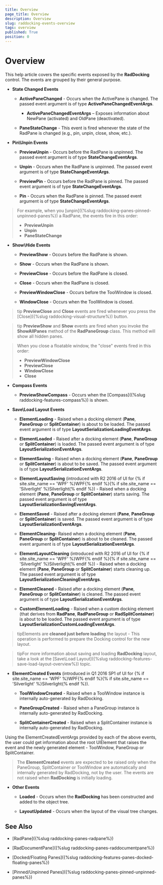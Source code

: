 ```yaml
---
title: Overview
page_title: Overview
description: Overview
slug: raddocking-events-overview
tags: overview
published: True
position: 0
---
```


# Overview

This help article covers the specific events exposed by the __RadDocking__ control. The events are grouped by their general purpose.

* __State Changed Events__

	* __ActivePaneChanged__ - Occurs when the ActivePane is changed. The passed event argument is of type __ActivePaneChangedEventArgs__.
	
		* __ActivePaneChangedEventArgs__ – Exposes information about NewPane (activated) and OldPane (deactivated).
		
	* __PaneStateChange__ - This event is fired whenever the state of the RadPane is changed (e.g., pin, unpin, close, show, etc.).
	
* __Pin\Unpin Events__

	* __PreviewUnpin__ - Occurs before the RadPane is unpinned. The passed event argument is of type __StateChangeEventArgs__.
	
	* __Unpin__ - Occurs when the RadPane is unpinned. The passed event argument is of type __StateChangeEventArgs__.
	
	* __PreviewPin__ - Occurs before the RadPane is pinned. The passed event argument is of type __StateChangeEventArgs__.
	
	* __Pin__ - Occurs when the RadPane is pinned. The passed event argument is of type __StateChangeEventArgs__.
	
>For example, when you [unpin]({%slug raddocking-panes-pinned-unpinned-panes%}) a RadPane, the events fire in this order:                   
>	* __PreviewUnpin__
>	* __Unpin__
>	* __PaneStateChange__ 


* __Show\Hide Events__

	* __PreviewShow__ - Occurs before the RadPane is shown.

	* __Show__ - Occurs when the RadPane is shown.

	* __PreviewClose__ - Occurs before the RadPane is closed.
	
	* __Close__ - Occurs when the RadPane is closed.

	* __PreviewWindowClose__ - Occurs before the ToolWindow is closed.

	* __WindowClose__ - Occurs when the ToolWindow is closed.

>tip __PreviewClose__ and __Close__ events are fired whenever you press the [Close]({%slug raddocking-visual-structure%}) button.

>tip __PreviewShow__ and __Show__ events are fired when you invoke the __ShowAllPanes__ method of the __RadPaneGroup__ class. This method will show all hidden panes.

>When you close a floatable window, the "close" events fired in this order:
> 	* __PreviewWindowClose__
> 	* __PreviewClose__
> 	* __WindowClose__
> 	* __Close__

* __Compass Events__

	* __PreviewShowCompass__ - Occurs when the [Compass]({%slug raddocking-features-compass%}) is shown.

* __Save\Load Layout Events__

	* __ElementLoading__ - Raised when a docking element (__Pane__, __PaneGroup__ or __SplitContainer__) is about to be loaded. The passed event argument is of type __LayoutSerializationLoadingEventArgs__.

	* __ElementLoaded__ - Raised after a docking element (__Pane__, __PaneGroup__ or __SplitContainer__) is loaded. The passed event argument is of type __LayoutSerializationEventArgs__.

	* __ElementSaving__ - Raised when a docking element (__Pane__, __PaneGroup__ or __SplitContainer__) is about to be saved. The passed event argument is of type __LayoutSerializationEventArgs__.
	
	* __ElementLayoutSaving__ (introduced with R2 2016 of UI for {% if site.site_name == 'WPF' %}WPF{% endif %}{% if site.site_name == 'Silverlight' %}Silverlight{% endif %}) - Raised when a docking element (__Pane__, __PaneGroup__ or __SplitContainer__) starts saving. The passed event argument is of type __LayoutSerializationSavingEventArgs__.

	* __ElementSaved__ - Raised after a docking element (__Pane__, __PaneGroup__ or __SplitContainer__) is saved. The passed event argument is of type __LayoutSerializationEventArgs__.

	* __ElementCleaning__- Raised when a docking element (__Pane__, __PaneGroup__ or __SplitContainer__) is about to be cleaned. The passed event argument is of type __LayoutSerializationEventArgs__.
	
	* __ElementLayoutCleaning__ (introduced with R2 2016 of UI for {% if site.site_name == 'WPF' %}WPF{% endif %}{% if site.site_name == 'Silverlight' %}Silverlight{% endif %}) - Raised when a docking element (__Pane__, __PaneGroup__ or __SplitContainer__) starts cleaning up. The passed event argument is of type __LayoutSerializationCleaningEventArgs__.

	* __ElementCleaned__ - Raised after a docking element (__Pane__, __PaneGroup__ or __SplitContainer__) is cleaned. The passed event argument is of type __LayoutSerializationEventArgs__.
	
	* __CustomElementLoading__ - Raised when a custom docking element (that derives from __RadPane__, __RadPaneGroup__ or __RadSplitContainer__) is about to be loaded. The passed event argument is of type __LayoutSerializationCustomLoadingEventArgs__.

>tipElements are __cleaned just before loading__ the layout - This operation is performed to prepare the Docking control for the new layout.

>tipFor more information about saving and loading __RadDocking__ layout, take a look at the [Save\Load Layout]({%slug raddocking-features-save-load-layout-overview%}) topic.

* __ElementCreated Events__ (introduced in Q1 2016 SP1 of UI for {% if site.site_name == 'WPF' %}WPF{% endif %}{% if site.site_name == 'Silverlight' %}Silverlight{% endif %}).

	* __ToolWindowCreated__ - Raised when a ToolWindow instance is internally auto-generated by RadDocking.
	
	* __PaneGroupCreated__ - Raised when a PaneGroup instance is internally auto-generated by RadDocking.
	
	* __SplitContainerCreated__ - Raised when a SplitContainer instance is internally auto-generated by RadDocking.
	
Using the ElementCreatedEventArgs provided by each of the above events, the user could get information about the root UIElement that raises the event and the newly generated element - ToolWindow, PaneGroup or SplitContainer.

>The __ElementCreated__ events are expected to be raised only when the PaneGroup, SplitContainer or ToolWindow are automatically and internally generated by RadDocking, not by the user. The events are not raised when __RadDocking__ is initially loading.

* __Other Events__

	* __Loaded__ - Occurs when the __RadDocking__ has been constructed and added to the object tree.

	* __LayoutUpdated__ - Occurs when the layout of the visual tree changes.
	

## See Also

 * [RadPane]({%slug raddocking-panes-radpane%})

 * [RadDocumentPane]({%slug raddocking-panes-raddocumentpane%})

 * [Docked/Floating Panes]({%slug raddocking-features-panes-docked-floating-panes%})

 * [Pinned/Unpinned Panes]({%slug raddocking-panes-pinned-unpinned-panes%})
